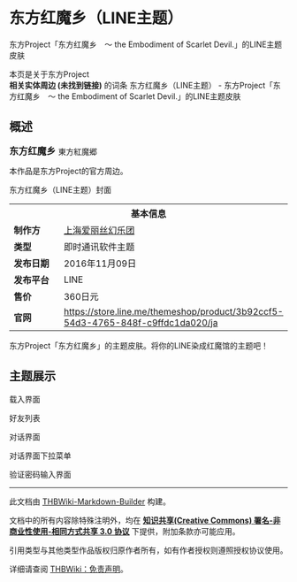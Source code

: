 # 东方红魔乡（LINE主题）

<!-- source html: G:\repos\THBWiki-Markdown-Builder\THBWikiMarkdown\Temp\main\b\bf\ns0%3A%E4%B8%9C%E6%96%B9%E7%BA%A2%E9%AD%94%E4%B9%A1%EF%BC%88LINE%E4%B8%BB%E9%A2%98%EF%BC%89.html -->

东方Project「东方红魔乡　～ the Embodiment of Scarlet Devil.」的LINE主题皮肤

本页是关于东方Project  
 **相关实体周边 (未找到链接)** 的词条
东方红魔乡（LINE主题） - 东方Project「东方红魔乡　～ the Embodiment of Scarlet Devil.」的LINE主题皮肤

## 概述
  
<big> **东方红魔乡** </big>
東方紅魔郷  

  
  
本作品是东方Project的官方周边。  

  

[](./文件-东方红魔乡（LINE主题）1.png.md)  [](./文件-东方红魔乡（LINE主题）1.png.md)东方红魔乡（LINE主题）封面

<table>
<tbody><tr>
<th colspan="2">基本信息</th>
</tr>
<tr><td style="width:150px"><b>制作方</b></td><td style="width:350px"><a href="./上海爱丽丝幻乐团.md" title="上海爱丽丝幻乐团">上海爱丽丝幻乐团</a></td></tr><tr><td><b>类型</b></td><td>即时通讯软件主题</td></tr><tr><td><b>发布日期</b></td><td>2016年11月09日</td></tr><tr><td><b>发布平台</b></td><td>LINE</td></tr><tr><td><b>售价</b></td><td>360日元</td></tr><tr><td><b>官网</b></td><td><a rel="nofollow" class="external free" href="https://store.line.me/themeshop/product/3b92ccf5-54d3-4765-848f-c9ffdc1da020/ja">https://store.line.me/themeshop/product/3b92ccf5-54d3-4765-848f-c9ffdc1da020/ja</a></td></tr></tbody></table>


  
东方Project「东方红魔乡」的主题皮肤。将你的LINE染成红魔馆的主题吧！
  


## 主题展示



[](./文件-东方红魔乡（LINE主题）1.png.md)

载入界面


[](./文件-东方红魔乡（LINE主题）2.png.md)
好友列表


[](./文件-东方红魔乡（LINE主题）3.png.md)
对话界面


[](./文件-东方红魔乡（LINE主题）4.png.md)
对话界面下拉菜单


[](./文件-东方红魔乡（LINE主题）5.png.md)
验证密码输入界面








---

此文档由 [THBWiki-Markdown-Builder](https://github.com/Delsin-Yu/THBWiki-Markdown-Builder) 构建。

文档中的所有内容除特殊注明外，均在 [**知识共享(Creative Commons) 署名-非商业性使用-相同方式共享 3.0 协议**](https://creativecommons.org/licenses/by-sa/3.0/deed.zh-hans) 下提供，附加条款亦可能应用。

引用类型与其他类型作品版权归原作者所有，如有作者授权则遵照授权协议使用。

详细请查阅 [THBWiki：免责声明](https://thbwiki.cc/THBWiki:%E5%85%8D%E8%B4%A3%E5%A3%B0%E6%98%8E)。

